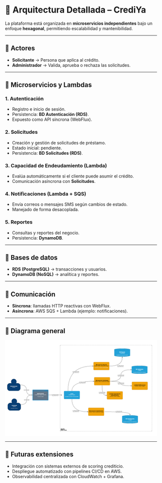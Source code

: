# 📐 Arquitectura Detallada – CrediYa

La plataforma está organizada en **microservicios independientes** bajo un enfoque **hexagonal**, permitiendo escalabilidad y mantenibilidad.

---

## 🔹 Actores
- **Solicitante** → Persona que aplica al crédito.
- **Administrador** → Valida, aprueba o rechaza las solicitudes.

---

## 🔹 Microservicios y Lambdas

### 1. Autenticación
- Registro e inicio de sesión.
- Persistencia: **BD Autenticación (RDS)**.
- Expuesto como API síncrona (WebFlux).

### 2. Solicitudes
- Creación y gestión de solicitudes de préstamo.
- Estado inicial: pendiente.
- Persistencia: **BD Solicitudes (RDS)**.

### 3. Capacidad de Endeudamiento (Lambda)
- Evalúa automáticamente si el cliente puede asumir el crédito.
- Comunicación asíncrona con **Solicitudes**.

### 4. Notificaciones (Lambda + SQS)
- Envía correos o mensajes SMS según cambios de estado.
- Manejado de forma desacoplada.

### 5. Reportes
- Consultas y reportes del negocio.
- Persistencia: **DynamoDB**.

---

## 🔹 Bases de datos
- **RDS (PostgreSQL)** → transacciones y usuarios.
- **DynamoDB (NoSQL)** → analítica y reportes.

---

## 🔹 Comunicación
- **Síncrona**: llamadas HTTP reactivas con WebFlux.
- **Asíncrona**: AWS SQS + Lambda (ejemplo: notificaciones).

---

## 🔹 Diagrama general
![Arquitectura](./architecture/architecture.png)

---

## 🔹 Futuras extensiones
- Integración con sistemas externos de scoring crediticio.
- Despliegue automatizado con pipelines CI/CD en AWS.
- Observabilidad centralizada con CloudWatch + Grafana.
